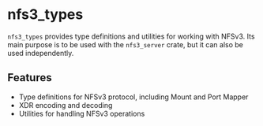 # nfs3_types

`nfs3_types` provides type definitions and utilities for working with NFSv3. Its main purpose is to be used with the `nfs3_server` crate, but it can also be used independently.

## Features

- Type definitions for NFSv3 protocol, including Mount and Port Mapper
- XDR encoding and decoding
- Utilities for handling NFSv3 operations
